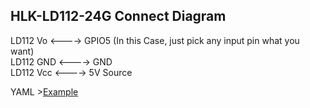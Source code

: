 ## HLK-LD112-24G Connect Diagram
   
LD112 Vo <----> GPIO5 (In this Case, just pick any input pin what you want)   
LD112 GND <----> GND   
LD112 Vcc <----> 5V Source    

YAML >[Example](LD112-Example.yaml)
